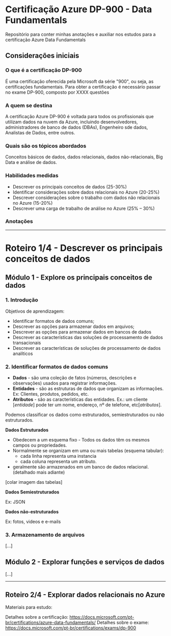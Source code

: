# Certificação Azure DP-900 - Data Fundamentals
Repositório para conter minhas anotações e auxiliar nos estudos para a certificação Azure Data Fundamentals
## Considerações iniciais

### O que é a certificação DP-900
É uma certificação oferecida pela Microsoft da série "900", ou seja, as certificações fundamentais. Para obter a certificação é necessário passar no exame DP-900, composto por XXXX questões


### A quem se destina
A certificação Azure DP-900 é voltada para todos os profissionais que utilizam dados na nuvem da Azure, incluindo desenvolvedores, administradores de banco de dados (DBAs), Engenheiro sde dados, Analistas de Dados, entre outros.

### Quais são os tópicos abordados
Conceitos básicos de dados, dados relacionais, dados não-relacionais, Big Data e análise de dados.

### Habilidades medidas
- Descrever os principais conceitos de dados (25-30%)
- Identificar considerações sobre dados relacionais no Azure (20-25%)
- Descrever considerações sobre o trabalho com dados não relacionais no Azure (15-20%)
- Descrever uma carga de trabalho de análise no Azure (25% – 30%)

### Anotações

---

# Roteiro 1/4 - Descrever os principais conceitos de dados
## Módulo 1 - Explore os principais conceitos de dados

### 1. Introdução
Objetivos de aprendizagem:

- Identificar formatos de dados comuns;
- Descrever as opções para armazenar dados em arquivos;
- Descrever as opções para armazenar dados em bancos de dados
- Descrever as características das soluções de processamento de dados transacionais
- Descrever as características de soluções de processamento de dados analíticos


### 2. Identificar formatos de dados comuns

* **Dados** - são uma coleção de fatos (números, descrições e observações) usados para registrar informações.
* **Entidades** - são as estruturas de dados que organizam as informações. Ex: Clientes, produtos, pedidos, etc.
* **Atributos** - são as características das entidades. Ex.: um cliente [*entidade*] pode ter um nome, endereço, nº de telefone, etc[*atributos*].


Podemos classificar os dados como estruturados, semiestruturados ou não estruturados.

**Dados Estruturados**
* Obedecem a um esquema fixo - Todos os dados têm os mesmos campos ou propriedades.
* Normalmente se organizam em uma ou mais tabelas (esquema tabular):
	* cada linha representa uma instancia
	* cada coluna representa um atributo.
* geralmente são armazenados em um banco de dados relacional. (detalhado mais adiante)


[colar imagem das tabelas]

**Dados Semiestruturados**

Ex: JSON


**Dados não-estruturados**

Ex: fotos, videos e e-mails

### 3. Armazenamento de arquivos
[...]

## Módulo 2 - Explorar funções e serviços de dados

[...]

---

## Roteiro 2/4 - Explorar dados relacionais no Azure


Materiais para estudo:

Detalhes sobre a certificação: https://docs.microsoft.com/pt-br/certifications/azure-data-fundamentals/
Detalhes sobre o exame: https://docs.microsoft.com/pt-br/certifications/exams/dp-900
